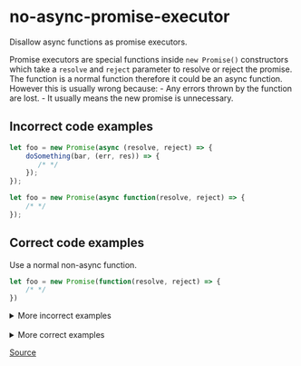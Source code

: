 <!--
 generated docs file, do not edit by hand, see xtask/docgen 
-->
# no-async-promise-executor

Disallow async functions as promise executors. 

Promise executors are special functions inside `new Promise()` constructors which take a `resolve` and 
`reject` parameter to resolve or reject the promise. The function is a normal function therefore it could be 
an async function. However this is usually wrong because: 
    - Any errors thrown by the function are lost.
    - It usually means the new promise is unnecessary. 

## Incorrect code examples 

```js
let foo = new Promise(async (resolve, reject) => {
    doSomething(bar, (err, res)) => {
       /* */ 
    });
});
```

```js
let foo = new Promise(async function(resolve, reject) => {
    /* */
});
```

## Correct code examples 

Use a normal non-async function. 

```js
let foo = new Promise(function(resolve, reject) => {
    /* */
})
```

<details>
 <summary> More incorrect examples </summary>

```js
new Promise(async () => {})
```

```js
new Promise(async function*() {})
```

```js
new Promise(async function() {}, foo)
```
</details><br>
<details>
 <summary> More correct examples </summary>

```js
new Promise(() => {})
```

```js
new Promise(function foo() {}, foo)
```
</details>

[Source](../../../rslint_core/src/groups/errors/no_async_promise_executor.rs)